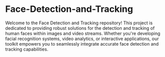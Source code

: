 # Face-Detection-and-Tracking

Welcome to the Face Detection and Tracking repository! This project is dedicated to providing robust solutions for the detection and tracking of human faces within images and video streams. Whether you're developing facial recognition systems, video analytics, or interactive applications, our toolkit empowers you to seamlessly integrate accurate face detection and tracking capabilities.
